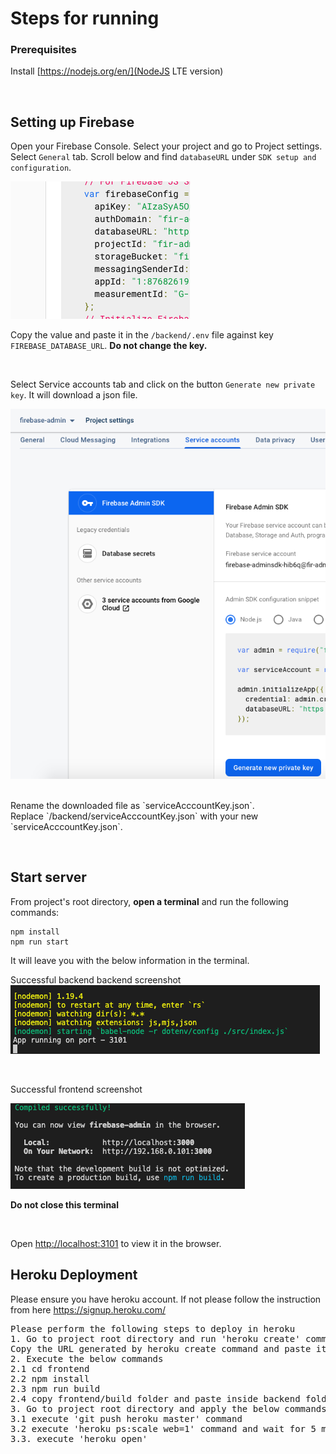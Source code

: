 # Steps for running

### Prerequisites

Install [https://nodejs.org/en/](NodeJS LTE version)

<p>&nbsp;</p>

## Setting up Firebase

Open your Firebase Console. Select your project and go to Project settings.
<br />
Select `General` tab. Scroll below and find `databaseURL` under `SDK setup and configuration`.

![alt text](./firebase-database-url.png)

Copy the value and paste it in the `/backend/.env` file against key `FIREBASE_DATABASE_URL`. **Do not change the key.**

<p>&nbsp;</p>

Select Service accounts tab and click on the button `Generate new private key`. It will download a json file.

![alt text](./firebase-service-account.png)

<br />
Rename the downloaded file as `serviceAcccountKey.json`.
<br />
Replace `/backend/serviceAcccountKey.json` with your new `serviceAcccountKey.json`.

<p>&nbsp;</p>

## Start server

From project's root directory, **open a terminal** and run the following commands:

```
npm install
npm run start
```

It will leave you with the below information in the terminal.

Successful backend backend screenshot
<br />
![alt text](./backend-serve-success.png)

<br />

Successful frontend screenshot
<br />

![alt text](./frontend-serve-success.png)

**Do not close this terminal**

<p>&nbsp;</p>

Open [http://localhost:3101](http://localhost:3101) to view it in the browser.


## Heroku Deployment
Please ensure you have heroku account. If not please follow the instruction from here
https://signup.heroku.com/

<pre>
Please perform the following steps to deploy in heroku
1. Go to project root directory and run 'heroku create' command.
Copy the URL generated by heroku create command and paste it in frontend/.env file against key REACT_APP_BACKEND
2. Execute the below commands
2.1 cd frontend
2.2 npm install
2.3 npm run build
2.4 copy frontend/build folder and paste inside backend folder
3. Go to project root directory and apply the below commands
3.1 execute 'git push heroku master' command
3.2 execute 'heroku ps:scale web=1' command and wait for 5 mins.
3.3. execute 'heroku open'
</pre>
